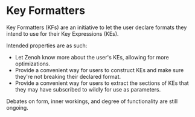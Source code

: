 # Key Formatters
Key Formatters (KFs) are an initiative to let the user declare formats they intend to use for their Key Expressions (KEs).

Intended properties are as such:
* Let Zenoh know more about the user's KEs, allowing for more optimizations.
* Provide a convenient way for users to construct KEs and make sure they're not breaking their declared format.
* Provide a convenient way for users to extract the sections of KEs that they may have subscribed to wildly for use as parameters.

Debates on form, inner workings, and degree of functionality are still ongoing.
